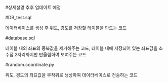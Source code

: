 #상세설명 추후 업데이트 예정




#DB_test.sql


데이터베이스를 생성 후 위도, 경도를 저장할 테이블을 만드는 코드





#database.sql


테이블 내의 좌표의 중복값을 제거해주는 코드, 
테이블 내에 저장되어 있는 좌표값을 소수점 2자리까지만 반올림하여 보여주는 코드






 #random.coordinate.py

 
 위도, 경도의 좌표값을 무작위로 생성하여 데이터베이스로 전송하는 코드
 
